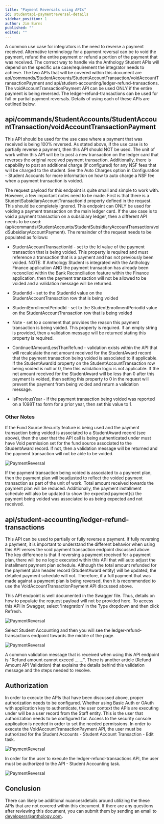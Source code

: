 ```yaml
---
title: "Payment Reversals using APIs"
id: studentapi-paymentreversal-details
sidebar_position: 1
author: Jim Burns
published: ""
edited: ""
---
```


A common use case for integrators is the need to reverse a payment received. Alternative terminology for a payment reversal can be to void the payment, refund the entire payment or refund a portion of the payment that was received. The correct way to handle via the Anthology Student APIs will depend on the specific use case/requirement the integrator needs to achieve. The two APIs that will be covered within this document are api/commands/StudentAccounts/StudentAccountTransaction/voidAccountTransactionPayment and api/student-accounting/ledger-refund-transactions. The voidAccountTransactionPayment API can be used ONLY if the entire payment is being reversed. The ledger-refund-transactions can be used for full or partial payment reversals. Details of using each of these APIs are outlined below.

## api/commands/StudentAccounts/StudentAccountTransaction/voidAccountTransactionPayment

This API should be used for the use case where a payment that was received is being 100% reversed. As stated above, if the use case is to partially reverse a payment, then this API should NOT be used. The unit of work within this API will be to post a new transaction on the ledger card that reverses the original received payment transaction. Additionally, there is capability to post an additional charge (if configured) for any NSF fees that will be charged to the student. See the Auto Charges option in Configuration - Student Accounts for more information on how to auto charge a NSF fee when a payment transaction is voided.

The request payload for this endpoint is quite small and simple to work with. However, a few important notes need to be made. First is that there is a StudentSubsidiaryAccountTransactionId property defined in the request. This should be completely ignored. This endpoint can ONLY be used for voiding a payment transaction on the main ledger card. If the use case is to void a payment transaction on a subsidiary ledger, then a different API needs to be used:
(api/commands/StudentAccounts/StudentSubsidiaryAccountTransaction/voidSubsidiaryAccountPayment). The remainder of the request needs to be populated as follows:

- StudentAccountTransactionId - set to the Id value of the payment transaction that is being voided. This property is required and must reference a transaction that is a payment and has not previously been voided. NOTE: If Anthology Student is integrated with the Anthology Finance application AND the payment transaction has already been reconciled within the Bank Reconciliation feature within the Finance application, then the payment transaction will not be allowed to be voided and a validation message will be returned.

- StudentId - set to the StudentId value on the StudentAccountTransaction row that is being voided

- StudentEnrollmentPeriodId - set to the StudentEnrollmentPeriodId value on the StudentAccountTransaction row that is being voided

- Note - set to a comment that provides the reason this payment transaction is being voided. This property is required. If an empty string is provided, then a validation message will be returned stating this property is required.

- ContinueIfAmountLessThanRefund - validation exists within the API that will recalculate the net amount received for the StudentAward record that the payment transaction being voided is associated to if applicable. If the StudentAwardId property on the StudentAccountTransaction row being voided is null or 0, then this validation logic is not applicable. If the net amount received for the StudentAward will be less than 0 after this payment is voided, then setting this property to 0 in the request will prevent the payment from being voided and return a validation message.

- IsPreviousYear - if the payment transaction being voided was reported on a 1098T tax form for a prior year, then set this value to 1.

### Other Notes

If the Fund Source Security feature is being used and the payment transaction being voided is associated to a StudentAward record (see above), then the user that the API call is being authenticated under must have Void permission set for the fund source associated to the StudentAward record. If not, then a validation message will be returned and the payment transaction will not be able to be voided.

![PaymentReversal](/assets/img/PaymentReversalUsingAPI1.png)

If the payment transaction being voided is associated to a payment plan, then the payment plan will beadjusted to reflect the voided payment transaction as part of the unit of work. Total amount received towards the payment plan will be reduced. Additionally, the payment installment schedule will also be updated to show the expected payment(s) the payment being voided was associated to as being expected and not received.

## api/student-accounting/ledger-refund-transactions

This API can be used to partially or fully reverse a payment. If fully reversing a payment, it is important to understand the different behavior when using this API verses the void payment transaction endpoint discussed above. The key difference is that if reversing a payment received for a payment plan, there will be no logic executed within this API that will auto adjust the installment payment plan schedule. Although the total amount refunded for the payment plan header record (StudentAward entity) will be updated, the detailed payment schedule will not. Therefore, if a full payment that was made against a payment plan is being reversed, then it is recommended to use the VoidAccountTransactionPayment API discussed above.

This API endpoint is well documented in the Swagger file. Thus, details on how to populate the request payload will not be provided here. To access this API in Swagger, select 'Integration' in the Type dropdown and then click Refresh.

![PaymentReversal](/assets/img/PaymentReversalUsingAPI2.png)

Select Student Accounting and then you will see the ledger-refund-transactions endpoint towards the middle of the page.

![PaymentReversal](/assets/img/PaymentReversalUsingAPI3.png)

A common validation message that is received when using this API endpoint is "Refund amount cannot exceed .......". There is another article (Refund Amount API Validation) that explains the details behind this validation message and the steps needed to resolve.

## Authorization

In order to execute the APIs that have been discussed above, proper authorization needs to be configured. Whether using Basic Auth or OAuth with application key to authenticate, the user context the APIs are executing under will be a user record from the Staff entity. This is the user that authorization needs to be configured for. Access to the security console application is needed in order to set the needed permissions. In order to execute the VoidAccountTransactionPayment API, the user must be authorized for the Student Accounts - Student Account Transaction - Edit task.

![PaymentReversal](/assets/img/PaymentReversalUsingAPI4.png)

In order for the user to execute the ledger-refund-transactions API, the user must be authorized to the API - Student Accounting task.

![PaymentReversal](/assets/img/PaymentReversalUsingAPI5.png)

## Conclusion

There can likely be additional nuances/details around utilizing the these APIs that are not covered within this document. If there are any questions after reviewing this document, you can submit them by sending an email to developers@anthology.com.

